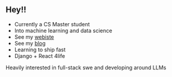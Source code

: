## Hey!!
* Currently a CS Master student
* Into machine learning and data science
* See my [webiste](https://hectoragvz.github.io/)
* See my [blog](https://hectoragvz.substack.com/)
* Learning to ship fast
* Django + React 4life

Heavily interested in full-stack swe and developing around LLMs
